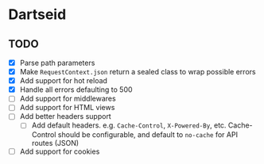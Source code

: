 # Dartseid

## TODO

- [x] Parse path parameters
- [x] Make `RequestContext.json` return a sealed class to wrap possible errors
- [x] Add support for hot reload
- [x] Handle all errors defaulting to 500
- [ ] Add support for middlewares
- [ ] Add support for HTML views
- [ ] Add better headers support
    - [ ] Add default headers. e.g. `Cache-Control`, `X-Powered-By`, etc. Cache-Control should be configurable, and
      default to `no-cache` for API routes (JSON)
- [ ] Add support for cookies
